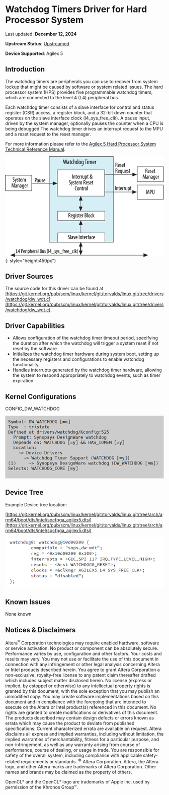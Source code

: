 # **Watchdog Timers Driver for Hard Processor System**

Last updated: **December 12, 2024** 

**Upstream Status**: [Upstreamed](https://git.kernel.org/pub/scm/linux/kernel/git/torvalds/linux.git/tree/drivers/watchdog/dw_wdt.c)

**Device Supported**: Agilex 5

## **Introduction**

The watchdog timers are peripherals you can use to recover from system lockup that might be caused by software or system related issues. The hard processor system (HPS) provides five programmable watchdog timers, which are connected to the level 4 (L4) peripheral bus.

Each watchdog timer consists of a slave interface for control and status register (CSR) access, a register block, and a 32-bit down counter that operates on the slave interface clock (l4_sys_free_clk). A pause input, driven by the system manager, optionally pauses the counter when a CPU is being debugged.The watchdog timer drives an interrupt request to the MPU and a reset request to the reset manager.

For more information please refer to the [Agilex 5 Hard Processor System Technical Reference Manual](https://www.intel.com/content/www/us/en/docs/programmable/814346).

![watchdog_timers_block_diagram](images/wdt_block_diagram.png){: style="height:450px"}

## **Driver Sources**

The source code for this driver can be found at [https://git.kernel.org/pub/scm/linux/kernel/git/torvalds/linux.git/tree/drivers/watchdog/dw_wdt.c](https://git.kernel.org/pub/scm/linux/kernel/git/torvalds/linux.git/tree/drivers/watchdog/dw_wdt.c).

## **Driver Capabilities**

* Allows configuration of the watchdog timer timeout period, specifying the duration after which the watchdog will trigger a system reset if not reset by the software
* Initializes the watchdog timer hardware during system boot, setting up the necessary registers and configurations to enable watchdog functionality.
* Handles interrupts generated by the watchdog timer hardware, allowing the system to respond appropriately to watchdog events, such as timer expiration.


## **Kernel Configurations**

CONFIG_DW_WATCHDOG

![watchdog_config_path](images/watchdog_config_path.png)

## **Device Tree**

Example Device tree location:

[https://git.kernel.org/pub/scm/linux/kernel/git/torvalds/linux.git/tree/arch/arm64/boot/dts/intel/socfpga_agilex5.dtsi](https://git.kernel.org/pub/scm/linux/kernel/git/torvalds/linux.git/tree/arch/arm64/boot/dts/intel/socfpga_agilex5.dtsi)

![watchdog_device_tree](images/watchdog_device_tree.png)

## **Known Issues**

None known

## Notices & Disclaimers

Altera<sup>&reg;</sup> Corporation technologies may require enabled hardware, software or service activation.
No product or component can be absolutely secure. 
Performance varies by use, configuration and other factors.
Your costs and results may vary. 
You may not use or facilitate the use of this document in connection with any infringement or other legal analysis concerning Altera or Intel products described herein. You agree to grant Altera Corporation a non-exclusive, royalty-free license to any patent claim thereafter drafted which includes subject matter disclosed herein.
No license (express or implied, by estoppel or otherwise) to any intellectual property rights is granted by this document, with the sole exception that you may publish an unmodified copy. You may create software implementations based on this document and in compliance with the foregoing that are intended to execute on the Altera or Intel product(s) referenced in this document. No rights are granted to create modifications or derivatives of this document.
The products described may contain design defects or errors known as errata which may cause the product to deviate from published specifications.  Current characterized errata are available on request.
Altera disclaims all express and implied warranties, including without limitation, the implied warranties of merchantability, fitness for a particular purpose, and non-infringement, as well as any warranty arising from course of performance, course of dealing, or usage in trade.
You are responsible for safety of the overall system, including compliance with applicable safety-related requirements or standards. 
<sup>&copy;</sup> Altera Corporation.  Altera, the Altera logo, and other Altera marks are trademarks of Altera Corporation.  Other names and brands may be claimed as the property of others. 

OpenCL* and the OpenCL* logo are trademarks of Apple Inc. used by permission of the Khronos Group™. 
